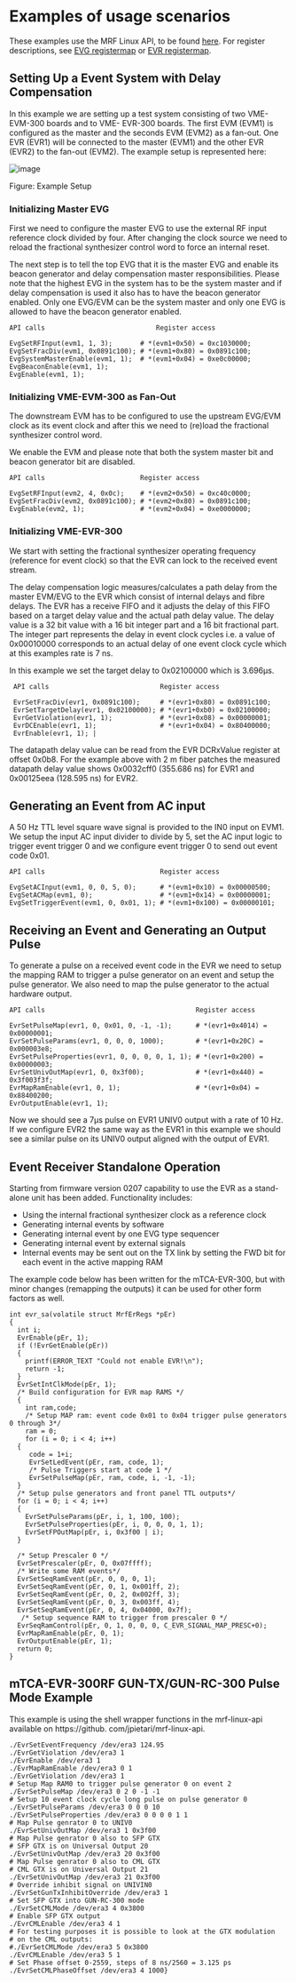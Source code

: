 # Examples of usage scenarios

These examples use the MRF Linux API, to be found [here](https://github.com/jpietari/mrf-linux-api).
For register descriptions, see [EVG registermap](evg-registermap) or [EVR registermap](evr-registermap).

## Setting Up a Event System with Delay Compensation

In this example we are setting up a test system consisting of two VME-EVM-300 boards and to VME-
EVR-300 boards. The first EVM (EVM1) is configured as the master and the seconds EVM (EVM2) as
a fan-out. One EVR (EVR1) will be connected to the master (EVM1) and the other EVR (EVR2) to the
fan-out (EVM2). The example setup is represented here:

![image](images/example-DC-setup.png)

Figure: Example Setup

### Initializing Master EVG

First we need to configure the master EVG to use the external RF input reference clock divided by four.
After changing the clock source we need to reload the fractional synthesizer control word to force an internal
reset.

The next step is to tell the top EVG that it is the master EVG and enable its beacon generator and delay
compensation master responsibilities. Please note that the highest EVG in the system has to be the system
master and if delay compensation is used it also has to have the beacon generator enabled. Only one
EVG/EVM can be the system master and only one EVG is allowed to have the beacon generator enabled.

```
API calls                            Register access 

EvgSetRFInput(evm1, 1, 3);       # *(evm1+0x50) = 0xc1030000;
EvgSetFracDiv(evm1, 0x0891c100); # *(evm1+0x80) = 0x0891c100;
EvgSystemMasterEnable(evm1, 1);  # *(evm1+0x04) = 0xe0c00000;
EvgBeaconEnable(evm1, 1);
EvgEnable(evm1, 1);
```
### Initializing VME-EVM-300 as Fan-Out

The downstream EVM has to be configured to use the upstream EVG/EVM clock as its event clock and
after this we need to (re)load the fractional synthesizer control word.

We enable the EVM and please note that both the system master bit and beacon generator bit are disabled.

```
API calls                        Register access

EvgSetRFInput(evm2, 4, 0x0c);    # *(evm2+0x50) = 0xc40c0000;
EvgSetFracDiv(evm2, 0x0891c100); # *(evm2+0x80) = 0x0891c100;
EvgEnable(evm2, 1);              # *(evm2+0x04) = 0xe0000000;
```
### Initializing VME-EVR-300

We start with setting the fractional synthesizer operating frequency (reference for event clock) so that the
EVR can lock to the received event stream.

The delay compensation logic measures/calculates a path delay from the master EVM/EVG to the EVR
which consist of internal delays and fibre delays. The EVR has a receive FIFO and it adjusts the delay of
this FIFO based on a target delay value and the actual path delay value. The delay value is a 32 bit value
with a 16 bit integer part and a 16 bit fractional part. The integer part represents the delay in event clock
cycles i.e. a value of 0x00010000 corresponds to an actual delay of one event clock cycle which at this
examples rate is 7 ns.

In this example we set the target delay to 0x02100000 which is 3.696μs.

```
 API calls                            Register access 
 
 EvrSetFracDiv(evr1, 0x0891c100);     # *(evr1+0x80) = 0x0891c100;
 EvrSetTargetDelay(evr1, 0x02100000); # *(evr1+0xb0) = 0x02100000;
 EvrGetViolation(evr1, 1);            # *(evr1+0x08) = 0x00000001;
 EvrDCEnable(evr1, 1);                # *(evr1+0x04) = 0x80400000;
 EvrEnable(evr1, 1); |
```

The datapath delay value can be read from the EVR DCRxValue register at offset 0x0b8. For the example
above with 2 m fiber patches the measured datapath delay value shows 0x0032cff0 (355.686 ns) for EVR1
and 0x00125eea (128.595 ns) for EVR2.

## Generating an Event from AC input

A 50 Hz TTL level square wave signal is provided to the IN0 input on EVM1. We setup the input AC input
divider to divide by 5, set the AC input logic to trigger event trigger 0 and we configure event trigger 0 to
send out event code 0x01.

```
API calls                             Register access

EvgSetACInput(evm1, 0, 0, 5, 0);      # *(evm1+0x10) = 0x00000500;
EvgSetACMap(evm1, 0);                 # *(evm1+0x14) = 0x00000001;
EvgSetTriggerEvent(evm1, 0, 0x01, 1); # *(evm1+0x100) = 0x00000101;
```
## Receiving an Event and Generating an Output Pulse

To generate a pulse on a received event code in the EVR we need to setup the mapping RAM to trigger a
pulse generator on an event and setup the pulse generator. We also need to map the pulse generator to the
actual hardware output.


```
API calls                                      Register access

EvrSetPulseMap(evr1, 0, 0x01, 0, -1, -1);      # *(evr1+0x4014) = 0x00000001;
EvrSetPulseParams(evr1, 0, 0, 0, 1000);        # *(evr1+0x20C) = 0x000003e8;
EvrSetPulseProperties(evr1, 0, 0, 0, 0, 1, 1); # *(evr1+0x200) = 0x00000003;
EvrSetUnivOutMap(evr1, 0, 0x3f00);             # *(evr1+0x440) = 0x3f003f3f;
EvrMapRamEnable(evr1, 0, 1);                   # *(evr1+0x04) = 0x88400200;
EvrOutputEnable(evr1, 1);
```
Now we should see a 7μs pulse on EVR1 UNIV0 output with a rate of 10 Hz. If we configure EVR2 the
same way as the EVR1 in this example we should see a similar pulse on its UNIV0 output aligned with the
output of EVR1.


## Event Receiver Standalone Operation

Starting from firmware version 0207 capability to use the EVR as a stand-alone unit has been added. 
Functionality includes:

- Using the internal fractional synthesizer clock as a reference clock
- Generating internal events by software
- Generating internal event by one EVG type sequencer
- Generating internal event by external signals
- Internal events may be sent out on the TX link by setting the FWD bit for each event in the active
    mapping RAM

The example code below has been written for the mTCA-EVR-300, but with minor changes (remapping the
outputs) it can be used for other form factors as well.

```
int evr_sa(volatile struct MrfErRegs *pEr)
{
  int i;
  EvrEnable(pEr, 1);
  if (!EvrGetEnable(pEr))
  {
    printf(ERROR_TEXT "Could not enable EVR!\n");
    return -1;
  }
  EvrSetIntClkMode(pEr, 1);
  /* Build configuration for EVR map RAMS */
  {
    int ram,code;
    /* Setup MAP ram: event code 0x01 to 0x04 trigger pulse generators 0 through 3*/
    ram = 0;
    for (i = 0; i < 4; i++)
  {
     code = 1+i;
     EvrSetLedEvent(pEr, ram, code, 1);
     /* Pulse Triggers start at code 1 */
     EvrSetPulseMap(pEr, ram, code, i, -1, -1);
  }
  /* Setup pulse generators and front panel TTL outputs*/
  for (i = 0; i < 4; i++)
  {
    EvrSetPulseParams(pEr, i, 1, 100, 100);
    EvrSetPulseProperties(pEr, i, 0, 0, 0, 1, 1);
    EvrSetFPOutMap(pEr, i, 0x3f00 | i);
  }

  /* Setup Prescaler 0 */
  EvrSetPrescaler(pEr, 0, 0x07ffff);
  /* Write some RAM events*/
  EvrSetSeqRamEvent(pEr, 0, 0, 0, 1);
  EvrSetSeqRamEvent(pEr, 0, 1, 0x001ff, 2);
  EvrSetSeqRamEvent(pEr, 0, 2, 0x002ff, 3);
  EvrSetSeqRamEvent(pEr, 0, 3, 0x003ff, 4);
  EvrSetSeqRamEvent(pEr, 0, 4, 0x04000, 0x7f);
   /* Setup sequence RAM to trigger from prescaler 0 */
  EvrSeqRamControl(pEr, 0, 1, 0, 0, 0, C_EVR_SIGNAL_MAP_PRESC+0);
  EvrMapRamEnable(pEr, 0, 1);
  EvrOutputEnable(pEr, 1);
  return 0;
}
```

## mTCA-EVR-300RF GUN-TX/GUN-RC-300 Pulse Mode Example

This example is using the shell wrapper functions in the mrf-linux-api available 
on https://github. com/jpietari/mrf-linux-api.

```
./EvrSetEventFrequency /dev/era3 124.95
./EvrGetViolation /dev/era3 1
./EvrEnable /dev/era3 1
./EvrMapRamEnable /dev/era3 0 1
./EvrGetViolation /dev/era3 1
# Setup Map RAM0 to trigger pulse generator 0 on event 2
./EvrSetPulseMap /dev/era3 0 2 0 -1 -1
# Setup 10 event clock cycle long pulse on pulse generator 0
./EvrSetPulseParams /dev/era3 0 0 0 10
./EvrSetPulseProperties /dev/era3 0 0 0 0 1 1
# Map Pulse genrator 0 to UNIV0
./EvrSetUnivOutMap /dev/era3 1 0x3f00
# Map Pulse genrator 0 also to SFP GTX
# SFP GTX is on Universal Output 20
./EvrSetUnivOutMap /dev/era3 20 0x3f00
# Map Pulse genrator 0 also to CML GTX
# CML GTX is on Universal Output 21
./EvrSetUnivOutMap /dev/era3 21 0x3f00
# Override inhibit signal on UNIVIN0
./EvrSetGunTxInhibitOverride /dev/era3 1
# Set SFP GTX into GUN-RC-300 mode
./EvrSetCMLMode /dev/era3 4 0x3800
# Enable SFP GTX output
./EvrCMLEnable /dev/era3 4 1
# For testing purposes it is possible to look at the GTX modulation
# on the CML outputs:
#./EvrSetCMLMode /dev/era3 5 0x3800
./EvrCMLEnable /dev/era3 5 1
# Set Phase offset 0-2559, steps of 8 ns/2560 = 3.125 ps
./EvrSetCMLPhaseOffset /dev/era3 4 1000}
```
